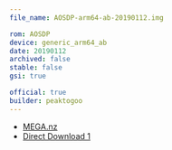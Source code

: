 ```yaml
---
file_name: AOSDP-arm64-ab-20190112.img

rom: AOSDP
device: generic_arm64_ab
date: 20190112
archived: false
stable: false
gsi: true

official: true
builder: peaktogoo
---
```

<!-- Insert downloads here: -->

* [MEGA.nz](https://mega.nz/#!SzoVxKja!rgh2S8Xnsw5JgNwN5km74vaNneLb3sbXnu69llJpIzQ)
* [Direct Download 1](https://ams01.downloads.aosdp.com/gsi/ARM64_AB/20190112/)
